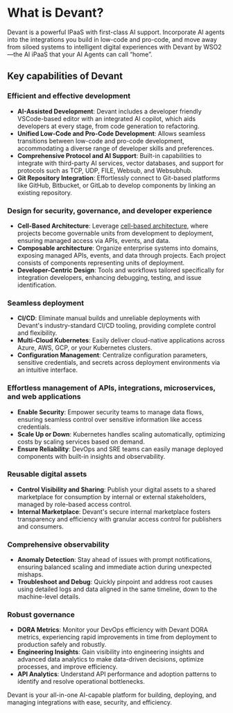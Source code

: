 # What is Devant?

Devant is a powerful IPaaS with first-class AI support. Incorporate AI agents into the integrations you build in low-code and pro-code, and move away from siloed systems to intelligent digital experiences with Devant by WSO2—the AI iPaaS that your AI Agents can call “home”.

## Key capabilities of Devant

### Efficient and effective development
- **AI-Assisted Development**: Devant includes a developer friendly VSCode-based editor with an integrated AI copilot, which aids developers at every stage, from code generation to refactoring.
- **Unified Low-Code and Pro-Code Development**: Allows seamless transitions between low-code and pro-code development, accommodating a diverse range of developer skills and preferences.
- **Comprehensive Protocol and AI Support**: Built-in capabilities to integrate with third-party AI services, vector databases, and support for protocols such as TCP, UDP, FILE, Websub, and Websubhub.
- **Git Repository Integration**: Effortlessly connect to Git-based platforms like GitHub, Bitbucket, or GitLab to develop components by linking an existing repository.

### Design for security, governance, and developer experience
- **Cell-Based Architecture**: Leverage [cell-based architecture](https://github.com/wso2/reference-architecture/blob/master/reference-architecture-cell-based.md), where projects become governable units from development to deployment, ensuring managed access via APIs, events, and data.
- **Composable architecture**: Organize enterprise systems into domains, exposing managed APIs, events, and data through projects. Each project consists of components representing units of deployment.
- **Developer-Centric Design**: Tools and workflows tailored specifically for integration developers, enhancing debugging, testing, and issue identification.

### Seamless deployment
- **CI/CD**: Eliminate manual builds and unreliable deployments with Devant's industry-standard CI/CD tooling, providing complete control and flexibility.
- **Multi-Cloud Kubernetes**: Easily deliver cloud-native applications across Azure, AWS, GCP, or your Kubernetes clusters.
- **Configuration Management**: Centralize configuration parameters, sensitive credentials, and secrets across deployment environments via an intuitive interface.

### Effortless management of APIs, integrations, microservices, and web applications
- **Enable Security**: Empower security teams to manage data flows, ensuring seamless control over sensitive information like access credentials.
- **Scale Up or Down**: Kubernetes handles scaling automatically, optimizing costs by scaling services based on demand.
- **Ensure Reliability**: DevOps and SRE teams can easily manage deployed components with built-in insights and observability.

### Reusable digital assets
- **Control Visibility and Sharing**: Publish your digital assets to a shared marketplace for consumption by internal or external stakeholders, managed by role-based access control.
- **Internal Marketplace**: Devant's secure internal marketplace fosters transparency and efficiency with granular access control for publishers and consumers.

### Comprehensive observability
- **Anomaly Detection**: Stay ahead of issues with prompt notifications, ensuring balanced scaling and immediate action during unexpected mishaps.
- **Troubleshoot and Debug**: Quickly pinpoint and address root causes using detailed logs and data aligned in the same timeline, down to the machine-level details.

### Robust governance
- **DORA Metrics**: Monitor your DevOps efficiency with Devant DORA metrics, experiencing rapid improvements in time from deployment to production safely and robustly.
- **Engineering Insights**: Gain visibility into engineering insights and advanced data analytics to make data-driven decisions, optimize processes, and improve efficiency.
- **API Analytics**: Understand API performance and adoption patterns to identify and resolve operational bottlenecks.

Devant is your all-in-one AI-capable platform for building, deploying, and managing integrations with ease, security, and efficiency.

